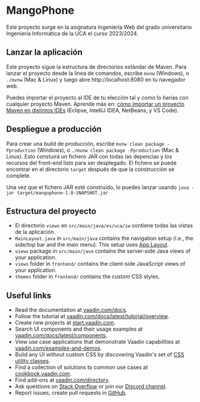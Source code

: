 # MangoPhone

Este proyecto surge en la asignatura Ingeniería Web del grado universitario Ingeniería Informática de la UCA el curso 2023/2024.

## Lanzar la aplicación

Este proyecto sigue la estructura de directorios estándar de Maven. Para lanzar el proyecto desde la linea de comandos,
escribe `mvnw` (Windows), o `./mvnw` (Mac & Linux) y luego abre http://localhost:8080 en tu navegador web.

Puedes importar el proyecto al IDE de tu elección tal y como lo harías con cualquier proyecto Maven.
Aprende más en: [cómo importar un proyecto Maven en distintos IDEs](https://vaadin.com/docs/latest/guide/step-by-step/importing) (Eclipse, IntelliJ IDEA, NetBeans, y VS Code).

## Despliegue a producción

Para crear una build de producción, escribe `mvnw clean package -Pproduction` (Windows), o `./mvnw clean package -Pproduction` (Mac & Linux).
Esto constuirá un fichero JAR con todas las depencias y los recursos del front-end listo para ser desplegado. El fichero se puede encontrar en 
el directorio `target` después de que la construcción se complete. 

Una vez que el fichero JAR esté construido, lo puedes lanzar usando
`java -jar target/mangophone-1.0-SNAPSHOT.jar`

## Estructura del proyecto

- El directorio `views` en `src/main/java/es/uca/iw` contiene todas las vistas de la aplicación.
- `MainLayout.java` in `src/main/java` contains the navigation setup (i.e., the
  side/top bar and the main menu). This setup uses
  [App Layout](https://vaadin.com/docs/components/app-layout).
- `views` package in `src/main/java` contains the server-side Java views of your application.
- `views` folder in `frontend/` contains the client-side JavaScript views of your application.
- `themes` folder in `frontend/` contains the custom CSS styles.

## Useful links

- Read the documentation at [vaadin.com/docs](https://vaadin.com/docs).
- Follow the tutorial at [vaadin.com/docs/latest/tutorial/overview](https://vaadin.com/docs/latest/tutorial/overview).
- Create new projects at [start.vaadin.com](https://start.vaadin.com/).
- Search UI components and their usage examples at [vaadin.com/docs/latest/components](https://vaadin.com/docs/latest/components).
- View use case applications that demonstrate Vaadin capabilities at [vaadin.com/examples-and-demos](https://vaadin.com/examples-and-demos).
- Build any UI without custom CSS by discovering Vaadin's set of [CSS utility classes](https://vaadin.com/docs/styling/lumo/utility-classes). 
- Find a collection of solutions to common use cases at [cookbook.vaadin.com](https://cookbook.vaadin.com/).
- Find add-ons at [vaadin.com/directory](https://vaadin.com/directory).
- Ask questions on [Stack Overflow](https://stackoverflow.com/questions/tagged/vaadin) or join our [Discord channel](https://discord.gg/MYFq5RTbBn).
- Report issues, create pull requests in [GitHub](https://github.com/vaadin).
